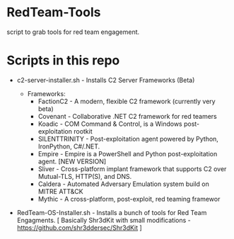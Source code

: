 # RedTeam-Tools
script to grab tools for red team engagement.


# Scripts in this repo
 + c2-server-installer.sh     - Installs C2 Server Frameworks (Beta)
    + Frameworks:
      + FactionC2       - A modern, flexible C2 framework (currently very beta)
      + Covenant        - Collaborative .NET C2 framework for red teamers
      + Koadic          - COM Command & Control, is a Windows post-exploitation rootkit
      + SILENTTRINITY   - Post-exploitation agent powered by Python, IronPython, C#/.NET.
      + Empire          - Empire is a PowerShell and Python post-exploitation agent. [NEW VERSION]
      + Sliver          - Cross-platform implant framework that supports C2 over Mutual-TLS, HTTP(S), and DNS.
      + Caldera         - Automated Adversary Emulation system build on MITRE ATT&CK
      + Mythic          - A cross-platform, post-exploit, red teaming framewor
   
 + RedTeam-OS-Installer.sh    - Installs a bunch of tools for Red Team Engagments.
     [ Basically Shr3dKit with small modifications - https://github.com/shr3ddersec/Shr3dKit ]
